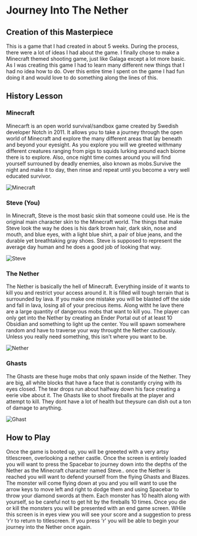 # Journey Into The Nether

## Creation of this Masterpiece

This is a game that I had created in about 5 weeks. During the process, there were a lot of ideas I had about the game. I finally chose to make a Minecraft themed shooting game, just like Galaga except a lot more basic. As I was creating this game I had to learn many different new things that I had no idea how to do. Over this entire time I spent on the game I had fun doing it and would love to do something along the lines of this.

## History Lesson

### Minecraft

Minecarft is an open world survival/sandbox game created by Swedish developer Notch in 2011. It allows you to take a journey through the open world of Minecraft and explore the many different areas that lay beneath and beyond your eyesight. As you explore you will we greeted withmany different creatures ranging from pigs to squids lurking around each biome there is to explore. Also, once night time comes around you will find yourself surrouned by deadly enemies, also known as mobs.Survive the night and make it to day, then rinse and repeat until you become a very well educated survivor.

![Minecraft](https://raw.githubusercontent.com/vgShadow/Space-War-Game/master/download.jpg)

### Steve (You)

In Minecraft, Steve is the most basic skin that someone could use. He is the original main character skin to the Minecraft world. The things that make Steve look the way he does is his dark brown hair, dark skin, nose and mouth, and blue eyes, with a light blue shirt, a pair of blue jeans, and the durable yet breathtaking gray shoes. Steve is supposed to represent the average day human and he does a good job of looking that way.

![Steve](https://raw.githubusercontent.com/vgShadow/Space-War-Game/master/steve2.gif)

### The Nether

The Nether is basically the hell of Minecraft. Everything inside of it wants to kill you and restrict your access around it. It is filled will tough terrain that is surrounded by lava. If you make one mistake you will be blasted off the side and fall in lava, losing all of your precious items. Along witht he lave there are a large quantity of dangerous mobs that want to kill you. The player can only get into the Nether by creating an Ender Portal out of at least 10 Obsidian and something to light up the center. You will spawn somewhere random and have to traverse your way throught the Nether cautiously. Unless you really need something, this isn't where you want to be.

![Nether](https://raw.githubusercontent.com/vgShadow/Space-War-Game/master/nether.gif)

### Ghasts

The Ghasts are these huge mobs that only spawn inside of the Nether. They are big, all white blocks that have a face that is constantly crying with its eyes closed. The tear drops run about halfway down his face creating a eerie vibe about it. The Ghasts like to shoot fireballs at the player and attempt to kill. They dont have a lot of health but theysure can dish out a ton of damage to anything. 

![Ghast](https://raw.githubusercontent.com/vgShadow/Space-War-Game/master/Ghast.gif)

## How to Play

Once the game is booted up, you will be greeeted with a very artsy titlescreen, overlooking a nether castle. Once the screen is entirely loaded you will want to press the Spacebar to journey down into the depths of the Nether as the Minecraft character named Steve.. once the Nether is reached you will want to defend yourself from the flying Ghasts and Blazes. The monster will come flying down at you and you will want to use the arrow keys to move left and right to dodge them and using Spacebar to throw your diamond swords at them. Each monster has 10 health along with yourself, so be careful not to get hit by the fireballs 10 times. Once you die or kill the monsters you will be presented with an end game screen. WHile this screen is in eyes view you will see your score and a suggestion to press 'r'r to return to titlescreen. If you press 'r' you will be able to begin your journey into the Nether once again.  


